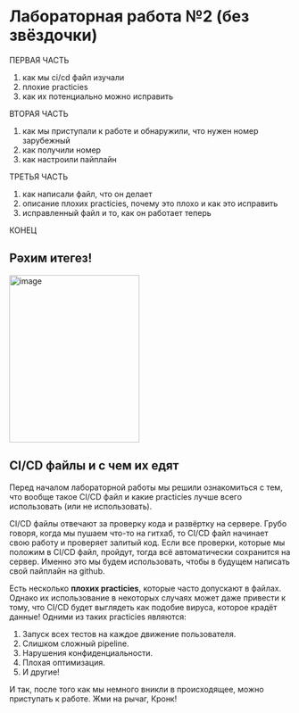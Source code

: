 # Лабораторная работа №2 (без звёздочки)

ПЕРВАЯ ЧАСТЬ
1. как мы ci/cd файл изучали
2. плохие practicies
3. как их потенциально можно исправить

ВТОРАЯ ЧАСТЬ
1. как мы приступали к работе и обнаружили, что нужен номер зарубежный
2. как получили номер
3. как настроили пайплайн

ТРЕТЬЯ ЧАСТЬ
1. как написали файл, что он делает
2. описание плохих practicies, почему это плохо и как это исправить
3. исправленный файл и то, как он работает теперь

КОНЕЦ

## Рәхим итегез!

<img width="233" height="300" alt="image" src="https://github.com/user-attachments/assets/35fbfafa-a6ec-4a87-8580-13a9a61e342d" />

## CI/CD файлы и с чем их едят  
  
  Перед началом лабораторной работы мы решили ознакомиться с тем, что вообще такое CI/CD файл и какие practicies лучше всего использовать (или не использовать).  

  CI/CD файлы отвечают за проверку кода и развёртку на сервере. Грубо говоря, когда мы пушаем что-то на гитхаб, то CI/CD файл начинает свою работу и проверяет залитый код. Если все проверки, которые мы положим в CI/CD файл, пройдут, тогда всё автоматически сохранится на сервер. Именно это мы будем использовать, чтобы в будущем написать свой пайплайн на github.  

  Есть несколько **плохих practicies**, которые часто допускают в файлах. Однако их использование в некоторых случаях может даже привести к тому, что CI/CD будет выглядеть как подобие вируса, которое крадёт данные! Одними из таких practicies являются:  

  1. Запуск всех тестов на каждое движение пользователя.  
  2. Слишком сложный pipeline.  
  3. Нарушения конфиденциальности.  
  4. Плохая оптимизация.  
  5. И другие!

  И так, после того как мы немного вникли в происходящее, можно приступать к работе. Жми на рычаг, Кронк!
